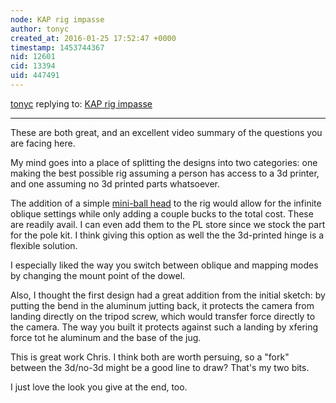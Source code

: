 ```yaml
---
node: KAP rig impasse
author: tonyc
created_at: 2016-01-25 17:52:47 +0000
timestamp: 1453744367
nid: 12601
cid: 13394
uid: 447491
---
```




[tonyc](../profile/tonyc) replying to: [KAP rig impasse](../notes/cfastie/01-22-2016/kap-rig-impasse)

----
These are both great, and an excellent video summary of the questions you are facing here.

My mind goes into a place of splitting the designs into two categories: one making the best possible rig assuming a person has access to a 3d printer, and one assuming no 3d printed parts whatsoever.

The addition of a simple [mini-ball head](http://www.amazon.com/gp/product/B00C3DY73S) to the rig would allow for the infinite oblique settings while only adding a couple bucks to the total cost. These are readily avail. I can even add them to the PL store since we stock the part for the pole kit. I think giving this option as well the the 3d-printed hinge is a flexible solution.

I especially liked the way you switch between oblique and mapping modes by changing the mount point of the dowel. 

Also, I thought the first design had a great addition from the initial sketch: by putting the bend in the aluminum jutting back, it protects the camera from landing directly on the tripod screw, which would transfer force directly to the camera. The way you built it protects against such a landing by xfering force tot he aluminum and the base of the jug.

This is great work Chris. I think both are worth persuing, so a "fork" between the 3d/no-3d might be a good line to draw? That's my two bits.

I just love the look you give at the end, too. 

